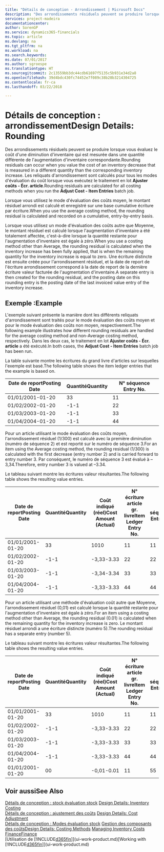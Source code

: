 ```yaml
---
title: "Détails de conception - Arrondissement | Microsoft Docs"
description: "Des arrondissements résiduels peuvent se produire lorsque vous évaluez le coût d'une diminution d'inventaire qui est mesurée dans une quantité différente de l'augmentation d'inventaire correspondante. Les reliquats d'arrondissement sont calculés pour tous les modes d'évaluation du coût lorsque vous exécutez le traitement en lot **Ajuster coûts - Écr. article**."
services: project-madeira
documentationcenter: 
author: SorenGP
ms.service: dynamics365-financials
ms.topic: article
ms.devlang: na
ms.tgt_pltfrm: na
ms.workload: na
ms.search.keywords: 
ms.date: 07/01/2017
ms.author: sgroespe
ms.translationtype: HT
ms.sourcegitcommit: 2c13559bb3dc44cdb61697f5135c5b931e34d2a8
ms.openlocfilehash: 39d4bdc430fc74452e7f089c38b28b3214304725
ms.contentlocale: fr-ca
ms.lasthandoff: 03/22/2018

---
```

# <a name="design-details-rounding"></a><span data-ttu-id="3ce27-104">Détails de conception : arrondissement</span><span class="sxs-lookup"><span data-stu-id="3ce27-104">Design Details: Rounding</span></span>
<span data-ttu-id="3ce27-105">Des arrondissements résiduels peuvent se produire lorsque vous évaluez le coût d'une diminution d'inventaire qui est mesurée dans une quantité différente de l'augmentation d'inventaire correspondante.</span><span class="sxs-lookup"><span data-stu-id="3ce27-105">Rounding residuals can occur when you value the cost of an inventory decrease that is measured in a different quantity than the corresponding inventory increase.</span></span> <span data-ttu-id="3ce27-106">Les reliquats d'arrondissement sont calculés pour tous les modes d'évaluation du coût lorsque vous exécutez le traitement en lot **Ajuster coûts - Écr. article**.</span><span class="sxs-lookup"><span data-stu-id="3ce27-106">Rounding residuals are calculated for all costing methods when you run the **Adjust Cost - Item Entries** batch job.</span></span>  

 <span data-ttu-id="3ce27-107">Lorsque vous utilisez le mode d'évaluation des coûts moyen, le montant résiduel arrondi est calculé et enregistré sur une base cumulative écriture par écriture.</span><span class="sxs-lookup"><span data-stu-id="3ce27-107">When you use the average costing method, the rounding residual is calculated and recorded on a cumulative, entry-by-entry basis.</span></span>  

 <span data-ttu-id="3ce27-108">Lorsque vous utilisez un mode d'évaluation des coûts autre que Moyenne, le montant résiduel est calculé lorsque l'augmentation d'inventaire a été totalement affectée, c'est-à-dire lorsque la quantité restante pour l'augmentation d'inventaire est égale à zéro.</span><span class="sxs-lookup"><span data-stu-id="3ce27-108">When you use a costing method other than Average, the rounding residual is calculated when the inventory increase has been fully applied, that is when the remaining quantity for the inventory increase is equal to zero.</span></span> <span data-ttu-id="3ce27-109">Une écriture distincte est ensuite créée pour l'arrondissement résiduel, et la date de report de l'écriture arrondissement correspond à la date de report de la dernière écriture valeur facturée de l'augmentation d'inventaire.</span><span class="sxs-lookup"><span data-stu-id="3ce27-109">A separate entry is then created for the rounding residual, and the posting date on this rounding entry is the posting date of the last invoiced value entry of the inventory increase.</span></span>  

## <a name="example"></a><span data-ttu-id="3ce27-110">Exemple :</span><span class="sxs-lookup"><span data-stu-id="3ce27-110">Example</span></span>  
 <span data-ttu-id="3ce27-111">L'exemple suivant présente la manière dont les différents reliquats d'arrondissement sont traités pour le mode évaluation des coûts moyen et pour le mode évaluation des coûts non moyen, respectivement.</span><span class="sxs-lookup"><span data-stu-id="3ce27-111">The following example illustrates how different rounding residuals are handled for the average costing method and non-Average costing method, respectively.</span></span> <span data-ttu-id="3ce27-112">Dans les deux cas, le traitement en lot **Ajuster coûts - Écr. article** a été exécuté.</span><span class="sxs-lookup"><span data-stu-id="3ce27-112">In both cases, the **Adjust Cost - Item Entries** batch job has been run.</span></span>  

 <span data-ttu-id="3ce27-113">La table suivante montre les écritures du grand livre d'articles sur lesquelles l'exemple est basé.</span><span class="sxs-lookup"><span data-stu-id="3ce27-113">The following table shows the item ledger entries that the example is based on.</span></span>  

|<span data-ttu-id="3ce27-114">Date de report</span><span class="sxs-lookup"><span data-stu-id="3ce27-114">Posting Date</span></span>|<span data-ttu-id="3ce27-115">Quantité</span><span class="sxs-lookup"><span data-stu-id="3ce27-115">Quantity</span></span>|<span data-ttu-id="3ce27-116">N° séquence </span><span class="sxs-lookup"><span data-stu-id="3ce27-116">Entry No.</span></span>|  
|------------------|--------------|---------------|  
|<span data-ttu-id="3ce27-117">01/01/20</span><span class="sxs-lookup"><span data-stu-id="3ce27-117">01-01-20</span></span>|<span data-ttu-id="3ce27-118">3</span><span class="sxs-lookup"><span data-stu-id="3ce27-118">3</span></span>|<span data-ttu-id="3ce27-119">1</span><span class="sxs-lookup"><span data-stu-id="3ce27-119">1</span></span>|  
|<span data-ttu-id="3ce27-120">01/02/20</span><span class="sxs-lookup"><span data-stu-id="3ce27-120">02-01-20</span></span>|<span data-ttu-id="3ce27-121">-1</span><span class="sxs-lookup"><span data-stu-id="3ce27-121">-1</span></span>|<span data-ttu-id="3ce27-122">2</span><span class="sxs-lookup"><span data-stu-id="3ce27-122">2</span></span>|  
|<span data-ttu-id="3ce27-123">01/03/20</span><span class="sxs-lookup"><span data-stu-id="3ce27-123">03-01-20</span></span>|<span data-ttu-id="3ce27-124">-1</span><span class="sxs-lookup"><span data-stu-id="3ce27-124">-1</span></span>|<span data-ttu-id="3ce27-125">3</span><span class="sxs-lookup"><span data-stu-id="3ce27-125">3</span></span>|  
|<span data-ttu-id="3ce27-126">01/04/20</span><span class="sxs-lookup"><span data-stu-id="3ce27-126">04-01-20</span></span>|<span data-ttu-id="3ce27-127">-1</span><span class="sxs-lookup"><span data-stu-id="3ce27-127">-1</span></span>|<span data-ttu-id="3ce27-128">4</span><span class="sxs-lookup"><span data-stu-id="3ce27-128">4</span></span>|  

 <span data-ttu-id="3ce27-129">Pour un article utilisant le mode évaluation des coûts moyen, l'arrondissement résiduel (1/300) est calculé avec la première diminution (numéro de séquence 2) et est reporté sur le numéro de séquence 3.</span><span class="sxs-lookup"><span data-stu-id="3ce27-129">For an item using the Average costing method, the rounding residual (1/300) is calculated with the first decrease (entry number 2) and is carried forward to entry number 3.</span></span> <span data-ttu-id="3ce27-130">Par conséquent, le numéro de séquence 3 est évalué à –3,34.</span><span class="sxs-lookup"><span data-stu-id="3ce27-130">Therefore, entry number 3 is valued at –3.34.</span></span>  

 <span data-ttu-id="3ce27-131">Le tableau suivant montre les écritures valeur résultantes.</span><span class="sxs-lookup"><span data-stu-id="3ce27-131">The following table shows the resulting value entries.</span></span>  

|<span data-ttu-id="3ce27-132">Date de report</span><span class="sxs-lookup"><span data-stu-id="3ce27-132">Posting Date</span></span>|<span data-ttu-id="3ce27-133">Quantité</span><span class="sxs-lookup"><span data-stu-id="3ce27-133">Quantity</span></span>|<span data-ttu-id="3ce27-134">Coût indiqué (réel)</span><span class="sxs-lookup"><span data-stu-id="3ce27-134">Cost Amount (Actual)</span></span>|<span data-ttu-id="3ce27-135">N° écriture article gr. livre</span><span class="sxs-lookup"><span data-stu-id="3ce27-135">Item Ledger Entry No.</span></span>|<span data-ttu-id="3ce27-136">N° séquence </span><span class="sxs-lookup"><span data-stu-id="3ce27-136">Entry No.</span></span>|  
|------------------|--------------|----------------------------|---------------------------|---------------|  
|<span data-ttu-id="3ce27-137">01/01/20</span><span class="sxs-lookup"><span data-stu-id="3ce27-137">01-01-20</span></span>|<span data-ttu-id="3ce27-138">3</span><span class="sxs-lookup"><span data-stu-id="3ce27-138">3</span></span>|<span data-ttu-id="3ce27-139">10</span><span class="sxs-lookup"><span data-stu-id="3ce27-139">10</span></span>|<span data-ttu-id="3ce27-140">1</span><span class="sxs-lookup"><span data-stu-id="3ce27-140">1</span></span>|<span data-ttu-id="3ce27-141">1</span><span class="sxs-lookup"><span data-stu-id="3ce27-141">1</span></span>|  
|<span data-ttu-id="3ce27-142">01/02/20</span><span class="sxs-lookup"><span data-stu-id="3ce27-142">02-01-20</span></span>|<span data-ttu-id="3ce27-143">-1</span><span class="sxs-lookup"><span data-stu-id="3ce27-143">-1</span></span>|<span data-ttu-id="3ce27-144">-3,33</span><span class="sxs-lookup"><span data-stu-id="3ce27-144">-3.33</span></span>|<span data-ttu-id="3ce27-145">2</span><span class="sxs-lookup"><span data-stu-id="3ce27-145">2</span></span>|<span data-ttu-id="3ce27-146">2</span><span class="sxs-lookup"><span data-stu-id="3ce27-146">2</span></span>|  
|<span data-ttu-id="3ce27-147">01/03/20</span><span class="sxs-lookup"><span data-stu-id="3ce27-147">03-01-20</span></span>|<span data-ttu-id="3ce27-148">-1</span><span class="sxs-lookup"><span data-stu-id="3ce27-148">-1</span></span>|<span data-ttu-id="3ce27-149">-3,34</span><span class="sxs-lookup"><span data-stu-id="3ce27-149">-3.34</span></span>|<span data-ttu-id="3ce27-150">3</span><span class="sxs-lookup"><span data-stu-id="3ce27-150">3</span></span>|<span data-ttu-id="3ce27-151">3</span><span class="sxs-lookup"><span data-stu-id="3ce27-151">3</span></span>|  
|<span data-ttu-id="3ce27-152">01/04/20</span><span class="sxs-lookup"><span data-stu-id="3ce27-152">04-01-20</span></span>|<span data-ttu-id="3ce27-153">-1</span><span class="sxs-lookup"><span data-stu-id="3ce27-153">-1</span></span>|<span data-ttu-id="3ce27-154">-3,33</span><span class="sxs-lookup"><span data-stu-id="3ce27-154">-3.33</span></span>|<span data-ttu-id="3ce27-155">4</span><span class="sxs-lookup"><span data-stu-id="3ce27-155">4</span></span>|<span data-ttu-id="3ce27-156">4</span><span class="sxs-lookup"><span data-stu-id="3ce27-156">4</span></span>|  

 <span data-ttu-id="3ce27-157">Pour un article utilisant une méthode d'évaluation coût autre que Moyenne, l'arrondissement résiduel (0,01) est calculé lorsque la quantité restante pour l'augmentation d'inventaire est égale à zéro.</span><span class="sxs-lookup"><span data-stu-id="3ce27-157">For an item using a costing method other than Average, the rounding residual (0.01) is calculated when the remaining quantity for the inventory increase is zero.</span></span> <span data-ttu-id="3ce27-158">Le montant résiduel arrondi a une écriture distincte (numéro 5).</span><span class="sxs-lookup"><span data-stu-id="3ce27-158">The rounding residual has a separate entry (number 5).</span></span>  

 <span data-ttu-id="3ce27-159">Le tableau suivant montre les écritures valeur résultantes.</span><span class="sxs-lookup"><span data-stu-id="3ce27-159">The following table shows the resulting value entries.</span></span>  

|<span data-ttu-id="3ce27-160">Date de report</span><span class="sxs-lookup"><span data-stu-id="3ce27-160">Posting Date</span></span>|<span data-ttu-id="3ce27-161">Quantité</span><span class="sxs-lookup"><span data-stu-id="3ce27-161">Quantity</span></span>|<span data-ttu-id="3ce27-162">Coût indiqué (réel)</span><span class="sxs-lookup"><span data-stu-id="3ce27-162">Cost Amount (Actual)</span></span>|<span data-ttu-id="3ce27-163">N° écriture article gr. livre</span><span class="sxs-lookup"><span data-stu-id="3ce27-163">Item Ledger Entry No.</span></span>|<span data-ttu-id="3ce27-164">N° séquence </span><span class="sxs-lookup"><span data-stu-id="3ce27-164">Entry No.</span></span>|  
|------------------|--------------|----------------------------|---------------------------|---------------|  
|<span data-ttu-id="3ce27-165">01/01/20</span><span class="sxs-lookup"><span data-stu-id="3ce27-165">01-01-20</span></span>|<span data-ttu-id="3ce27-166">3</span><span class="sxs-lookup"><span data-stu-id="3ce27-166">3</span></span>|<span data-ttu-id="3ce27-167">10</span><span class="sxs-lookup"><span data-stu-id="3ce27-167">10</span></span>|<span data-ttu-id="3ce27-168">1</span><span class="sxs-lookup"><span data-stu-id="3ce27-168">1</span></span>|<span data-ttu-id="3ce27-169">1</span><span class="sxs-lookup"><span data-stu-id="3ce27-169">1</span></span>|  
|<span data-ttu-id="3ce27-170">01/02/20</span><span class="sxs-lookup"><span data-stu-id="3ce27-170">02-01-20</span></span>|<span data-ttu-id="3ce27-171">-1</span><span class="sxs-lookup"><span data-stu-id="3ce27-171">-1</span></span>|<span data-ttu-id="3ce27-172">-3,33</span><span class="sxs-lookup"><span data-stu-id="3ce27-172">-3.33</span></span>|<span data-ttu-id="3ce27-173">2</span><span class="sxs-lookup"><span data-stu-id="3ce27-173">2</span></span>|<span data-ttu-id="3ce27-174">2</span><span class="sxs-lookup"><span data-stu-id="3ce27-174">2</span></span>|  
|<span data-ttu-id="3ce27-175">01/03/20</span><span class="sxs-lookup"><span data-stu-id="3ce27-175">03-01-20</span></span>|<span data-ttu-id="3ce27-176">-1</span><span class="sxs-lookup"><span data-stu-id="3ce27-176">-1</span></span>|<span data-ttu-id="3ce27-177">-3,33</span><span class="sxs-lookup"><span data-stu-id="3ce27-177">-3.33</span></span>|<span data-ttu-id="3ce27-178">3</span><span class="sxs-lookup"><span data-stu-id="3ce27-178">3</span></span>|<span data-ttu-id="3ce27-179">3</span><span class="sxs-lookup"><span data-stu-id="3ce27-179">3</span></span>|  
|<span data-ttu-id="3ce27-180">01/04/20</span><span class="sxs-lookup"><span data-stu-id="3ce27-180">04-01-20</span></span>|<span data-ttu-id="3ce27-181">-1</span><span class="sxs-lookup"><span data-stu-id="3ce27-181">-1</span></span>|<span data-ttu-id="3ce27-182">-3,33</span><span class="sxs-lookup"><span data-stu-id="3ce27-182">-3.33</span></span>|<span data-ttu-id="3ce27-183">4</span><span class="sxs-lookup"><span data-stu-id="3ce27-183">4</span></span>|<span data-ttu-id="3ce27-184">4</span><span class="sxs-lookup"><span data-stu-id="3ce27-184">4</span></span>|  
|<span data-ttu-id="3ce27-185">01/01/20</span><span class="sxs-lookup"><span data-stu-id="3ce27-185">01-01-20</span></span>|<span data-ttu-id="3ce27-186">0</span><span class="sxs-lookup"><span data-stu-id="3ce27-186">0</span></span>|<span data-ttu-id="3ce27-187">-0,01</span><span class="sxs-lookup"><span data-stu-id="3ce27-187">-0.01</span></span>|<span data-ttu-id="3ce27-188">1</span><span class="sxs-lookup"><span data-stu-id="3ce27-188">1</span></span>|<span data-ttu-id="3ce27-189">5</span><span class="sxs-lookup"><span data-stu-id="3ce27-189">5</span></span>|  

## <a name="see-also"></a><span data-ttu-id="3ce27-190">Voir aussi</span><span class="sxs-lookup"><span data-stu-id="3ce27-190">See Also</span></span>  
 <span data-ttu-id="3ce27-191">[Détails de conception : stock évaluation stock](design-details-inventory-costing.md) </span><span class="sxs-lookup"><span data-stu-id="3ce27-191">[Design Details: Inventory Costing](design-details-inventory-costing.md) </span></span>  
 <span data-ttu-id="3ce27-192">[Détails de conception : ajustement des coûts](design-details-cost-adjustment.md) </span><span class="sxs-lookup"><span data-stu-id="3ce27-192">[Design Details: Cost Adjustment](design-details-cost-adjustment.md) </span></span>  
 <span data-ttu-id="3ce27-193">[Détails de conception : Modes évaluation stock](design-details-costing-methods.md) [Gestion des composants des coûts](finance-manage-inventory-costs.md)</span><span class="sxs-lookup"><span data-stu-id="3ce27-193">[Design Details: Costing Methods](design-details-costing-methods.md) [Managing Inventory Costs](finance-manage-inventory-costs.md)</span></span>  
 [<span data-ttu-id="3ce27-194">Finance</span><span class="sxs-lookup"><span data-stu-id="3ce27-194">Finance</span></span>](finance.md)  
 <span data-ttu-id="3ce27-195">[Utilisation de [!INCLUDE[d365fin](includes/d365fin_md.md)]](ui-work-product.md)</span><span class="sxs-lookup"><span data-stu-id="3ce27-195">[Working with [!INCLUDE[d365fin](includes/d365fin_md.md)]](ui-work-product.md)</span></span>

